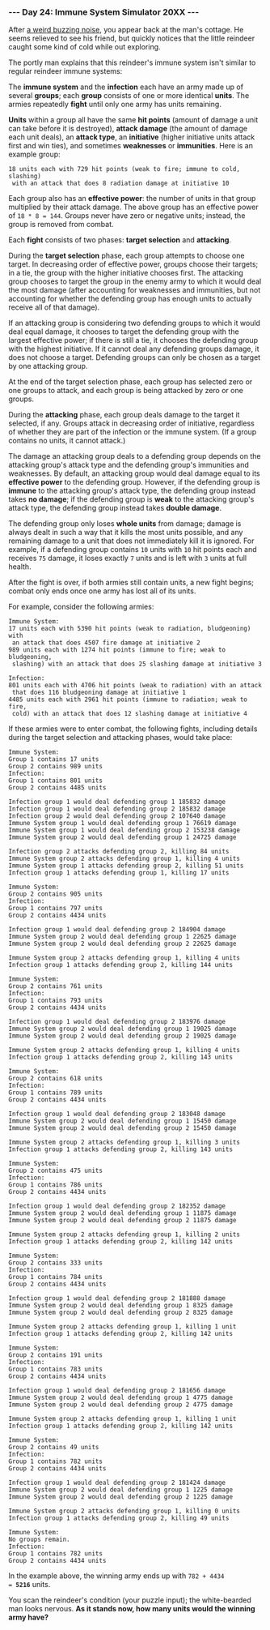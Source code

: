 ### --- Day 24: Immune System Simulator 20XX ---

After [a weird buzzing noise](https://www.youtube.com/watch?v=NDVjLt_QHL8&t=7), you appear back at the man's cottage. He seems
relieved to see his friend, but quickly notices that the little reindeer
caught some kind of cold while out exploring.

The portly man explains that this reindeer's immune system isn't similar to
regular reindeer immune systems:

The **immune system** and the **infection** each have an army made up of several
**groups**; each **group** consists of one or more identical **units**. The armies
repeatedly **fight** until only one army has units remaining.

**Units** within a group all have the same **hit points** (amount of damage a unit
can take before it is destroyed), **attack damage** (the amount of damage each
unit deals), an **attack type**, an **initiative** (higher initiative units attack
first and win ties), and sometimes **weaknesses** or **immunities**. Here is an
example group:

```
18 units each with 729 hit points (weak to fire; immune to cold, slashing)
 with an attack that does 8 radiation damage at initiative 10
```

Each group also has an **effective power**: the number of units in that group
multiplied by their attack damage. The above group has an effective power
of `18 * 8 = 144`. Groups never have zero or negative units; instead, the
group is removed from combat.

Each **fight** consists of two phases: **target selection** and **attacking**.

During the **target selection** phase, each group attempts to choose one
target. In decreasing order of effective power, groups choose their
targets; in a tie, the group with the higher initiative chooses first. The
attacking group chooses to target the group in the enemy army to which it
would deal the most damage (after accounting for weaknesses and immunities,
but not accounting for whether the defending group has enough units to
actually receive all of that damage).

If an attacking group is considering two defending groups to which it would
deal equal damage, it chooses to target the defending group with the
largest effective power; if there is still a tie, it chooses the defending
group with the highest initiative. If it cannot deal any defending groups
damage, it does not choose a target. Defending groups can only be chosen as
a target by one attacking group.

At the end of the target selection phase, each group has selected zero or
one groups to attack, and each group is being attacked by zero or one
groups.

During the **attacking** phase, each group deals damage to the target it
selected, if any. Groups attack in decreasing order of initiative,
regardless of whether they are part of the infection or the immune system.
(If a group contains no units, it cannot attack.)

The damage an attacking group deals to a defending group depends on the
attacking group's attack type and the defending group's immunities and
weaknesses. By default, an attacking group would deal damage equal to its
**effective power** to the defending group. However, if the defending group is
**immune** to the attacking group's attack type, the defending group instead
takes **no damage**; if the defending group is **weak** to the attacking group's
attack type, the defending group instead takes **double damage**.

The defending group only loses **whole units** from damage; damage is always
dealt in such a way that it kills the most units possible, and any
remaining damage to a unit that does not immediately kill it is ignored.
For example, if a defending group contains `10` units with `10` hit points each
and receives `75` damage, it loses exactly `7` units and is left with `3` units
at full health.

After the fight is over, if both armies still contain units, a new fight
begins; combat only ends once one army has lost all of its units.

For example, consider the following armies:

```
Immune System:
17 units each with 5390 hit points (weak to radiation, bludgeoning) with
 an attack that does 4507 fire damage at initiative 2
989 units each with 1274 hit points (immune to fire; weak to bludgeoning,
 slashing) with an attack that does 25 slashing damage at initiative 3

Infection:
801 units each with 4706 hit points (weak to radiation) with an attack
 that does 116 bludgeoning damage at initiative 1
4485 units each with 2961 hit points (immune to radiation; weak to fire,
 cold) with an attack that does 12 slashing damage at initiative 4
```

If these armies were to enter combat, the following fights, including
details during the target selection and attacking phases, would take place:

```
Immune System:
Group 1 contains 17 units
Group 2 contains 989 units
Infection:
Group 1 contains 801 units
Group 2 contains 4485 units

Infection group 1 would deal defending group 1 185832 damage
Infection group 1 would deal defending group 2 185832 damage
Infection group 2 would deal defending group 2 107640 damage
Immune System group 1 would deal defending group 1 76619 damage
Immune System group 1 would deal defending group 2 153238 damage
Immune System group 2 would deal defending group 1 24725 damage

Infection group 2 attacks defending group 2, killing 84 units
Immune System group 2 attacks defending group 1, killing 4 units
Immune System group 1 attacks defending group 2, killing 51 units
Infection group 1 attacks defending group 1, killing 17 units
```

```
Immune System:
Group 2 contains 905 units
Infection:
Group 1 contains 797 units
Group 2 contains 4434 units

Infection group 1 would deal defending group 2 184904 damage
Immune System group 2 would deal defending group 1 22625 damage
Immune System group 2 would deal defending group 2 22625 damage

Immune System group 2 attacks defending group 1, killing 4 units
Infection group 1 attacks defending group 2, killing 144 units
```

```
Immune System:
Group 2 contains 761 units
Infection:
Group 1 contains 793 units
Group 2 contains 4434 units

Infection group 1 would deal defending group 2 183976 damage
Immune System group 2 would deal defending group 1 19025 damage
Immune System group 2 would deal defending group 2 19025 damage

Immune System group 2 attacks defending group 1, killing 4 units
Infection group 1 attacks defending group 2, killing 143 units
```

```
Immune System:
Group 2 contains 618 units
Infection:
Group 1 contains 789 units
Group 2 contains 4434 units

Infection group 1 would deal defending group 2 183048 damage
Immune System group 2 would deal defending group 1 15450 damage
Immune System group 2 would deal defending group 2 15450 damage

Immune System group 2 attacks defending group 1, killing 3 units
Infection group 1 attacks defending group 2, killing 143 units
```

```
Immune System:
Group 2 contains 475 units
Infection:
Group 1 contains 786 units
Group 2 contains 4434 units

Infection group 1 would deal defending group 2 182352 damage
Immune System group 2 would deal defending group 1 11875 damage
Immune System group 2 would deal defending group 2 11875 damage

Immune System group 2 attacks defending group 1, killing 2 units
Infection group 1 attacks defending group 2, killing 142 units
```

```
Immune System:
Group 2 contains 333 units
Infection:
Group 1 contains 784 units
Group 2 contains 4434 units

Infection group 1 would deal defending group 2 181888 damage
Immune System group 2 would deal defending group 1 8325 damage
Immune System group 2 would deal defending group 2 8325 damage

Immune System group 2 attacks defending group 1, killing 1 unit
Infection group 1 attacks defending group 2, killing 142 units
```

```
Immune System:
Group 2 contains 191 units
Infection:
Group 1 contains 783 units
Group 2 contains 4434 units

Infection group 1 would deal defending group 2 181656 damage
Immune System group 2 would deal defending group 1 4775 damage
Immune System group 2 would deal defending group 2 4775 damage

Immune System group 2 attacks defending group 1, killing 1 unit
Infection group 1 attacks defending group 2, killing 142 units
```

```
Immune System:
Group 2 contains 49 units
Infection:
Group 1 contains 782 units
Group 2 contains 4434 units

Infection group 1 would deal defending group 2 181424 damage
Immune System group 2 would deal defending group 1 1225 damage
Immune System group 2 would deal defending group 2 1225 damage

Immune System group 2 attacks defending group 1, killing 0 units
Infection group 1 attacks defending group 2, killing 49 units
```

```
Immune System:
No groups remain.
Infection:
Group 1 contains 782 units
Group 2 contains 4434 units
```

In the example above, the winning army ends up with <code>782 + 4434 = <b>5216</b></code>
units.

You scan the reindeer's condition (your puzzle input); the white-bearded
man looks nervous. **As it stands now, how many units would the winning army
have?**
